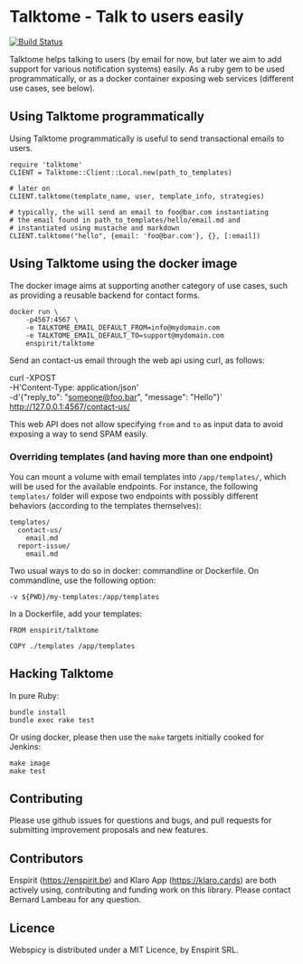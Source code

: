 # Talktome - Talk to users easily

[![Build Status](https://travis-ci.com/enspirit/talktome.svg?branch=master)](https://travis-ci.com/enspirit/talktome)

Talktome helps talking to users (by email for now, but later we aim to add support
for various notification systems) easily. As a ruby gem to be used programmatically,
or as a docker container exposing web services (different use cases, see below).

## Using Talktome programmatically

Using Talktome programmatically is useful to send transactional emails to users.

```
require 'talktome'
CLIENT = Talktome::Client::Local.new(path_to_templates)

# later on
CLIENT.talktome(template_name, user, template_info, strategies)

# typically, the will send an email to foo@bar.com instantiating
# the email found in path_to_templates/hello/email.md and
# instantiated using mustache and markdown
CLIENT.talktome("hello", {email: 'foo@bar.com'}, {}, [:email])
```

## Using Talktome using the docker image

The docker image aims at supporting another category of use cases, such as providing
a reusable backend for contact forms.

```
docker run \
    -p4567:4567 \
    -e TALKTOME_EMAIL_DEFAULT_FROM=info@mydomain.com
    -e TALKTOME_EMAIL_DEFAULT_TO=support@mydomain.com
    enspirit/talktome
```

Send an contact-us email through the web api using curl, as follows:

curl -XPOST \
     -H'Content-Type: application/json' \
     -d'{"reply_to": "someone@foo.bar", "message": "Hello"}'
     http://127.0.0.1:4567/contact-us/

This web API does not allow specifying `from` and `to` as input data to avoid
exposing a way to send SPAM easily.

### Overriding templates (and having more than one endpoint)

You can mount a volume with email templates into `/app/templates/`, which will
be used for the available endpoints. For instance, the following `templates/`
folder will expose two endpoints with possibly different behaviors (according
to the templates themselves):

```
templates/
  contact-us/
    email.md
  report-issue/
    email.md
```

Two usual ways to do so in docker: commandline or Dockerfile. On commandline,
use the following option:

```
-v ${PWD}/my-templates:/app/templates
```

In a Dockerfile, add your templates:

```
FROM enspirit/talktome

COPY ./templates /app/templates
```

## Hacking Talktome

In pure Ruby:

```
bundle install
bundle exec rake test
```

Or using docker, please then use the `make` targets initially cooked for Jenkins:

```
make image
make test
```

## Contributing

Please use github issues for questions and bugs, and pull requests for
submitting improvement proposals and new features.

## Contributors

Enspirit (https://enspirit.be) and Klaro App (https://klaro.cards) are
both actively using, contributing and funding work on this library.
Please contact Bernard Lambeau for any question.

## Licence

Webspicy is distributed under a MIT Licence, by Enspirit SRL.
